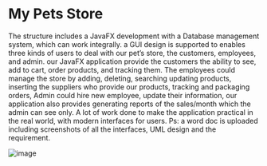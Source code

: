 # My Pets Store

The structure includes a JavaFX development with a Database management system, which can work integrally. a GUI design is supported to enables three kinds of users to deal with our pet’s store, the customers, employees, and admin. our JavaFX application provide the customers the ability to see, add to cart, order products, and tracking them. The employees could manage the store by adding, deleting, searching updating products, inserting the suppliers who provide our products, tracking and packaging orders, Admin could hire new employee, update their information, our application also provides generating reports of the sales/month which the admin can see only.  A lot of work done to make the application practical in the real world, with modern interfaces for users.
Ps: a word doc is uploaded including screenshots of all the interfaces, UML design and the requirement. 


![image](https://user-images.githubusercontent.com/58387454/147962305-2fa408eb-af7d-4832-b0b3-3a1accbfee8b.png)


